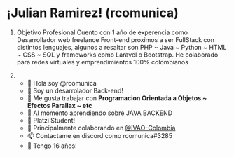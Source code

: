 # ¡Julian Ramirez! (rcomunica)

1. Objetivo Profesional
Cuento con 1 año de experencia como Desarrollador web freelance Front-end proximos a ser FullStack
con distintos lenguajes, algunos a resaltar son PHP ~ Java ~ Python ~
HTML ~ CSS ~ SQL y frameworks como Laravel o Bootstrap. He
colaborado para redes virtuales y emprendimientos 100% colombianos 

2.
     - 👋 Hola soy @rcomunica 
    - 👀 Soy un desarrolador Back-end!
    - 🎇 Me gusta trabajar con **Programacion Orientada a Objetos ~ Efectos Parallax ~ etc**
    - 🌱 Al momento aprendiendo sobre JAVA BACKEND
    - 💚 Platzi Student!
    - 💞️ Principalmente colaborando en [@IVAO-Colombia](https://github.com/IVAO-Colombia)
    - 📫 Contactame en discord como rcomunica#3285
    - 🚨 Tengo 16 años!

<!---
rcomunica/rcomunica is a ✨ special ✨ repository because its `README.md` (this file) appears on your GitHub profile.
You can click the Preview link to take a look at your changes.
--->

